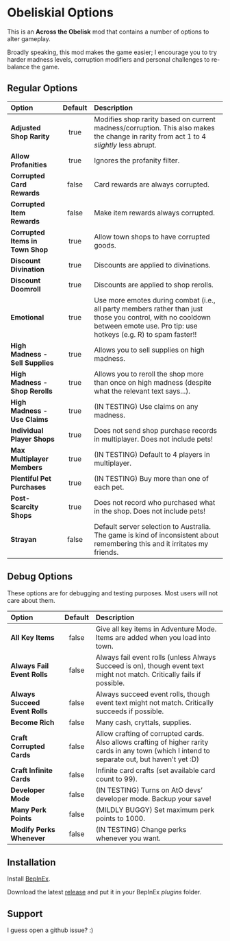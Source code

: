 # Obeliskial Options

This is an **Across the Obelisk** mod that contains a number of options to alter gameplay. 

Broadly speaking, this mod makes the game easier; I encourage you to try harder madness levels, corruption modifiers and personal challenges to re-balance the game.

## Regular Options

| Option                           | Default | Description                                                                                                                                                                   |
|:---------------------------------|:-------:|:------------------------------------------------------------------------------------------------------------------------------------------------------------------------------|
| **Adjusted Shop Rarity**         | true    | Modifies shop rarity based on current madness/corruption. This also makes the change in rarity from act 1 to 4 _slightly_ less abrupt.                                        |
| **Allow Profanities**            | true    | Ignores the profanity filter.                                                                                                                                                 |
| **Corrupted Card Rewards**       | false   | Card rewards are always corrupted.                                                                                                                                            |
| **Corrupted Item Rewards**       | false   | Make item rewards always corrupted.                                                                                                                                           |
| **Corrupted Items in Town Shop** | true    | Allow town shops to have corrupted goods.                                                                                                                                     |
| **Discount Divination**          | true    | Discounts are applied to divinations.                                                                                                                                         |
| **Discount Doomroll**            | true    | Discounts are applied to shop rerolls.                                                                                                                                        |
| **Emotional**                    | true    | Use more emotes during combat (i.e., all party members rather than just those you control, with no cooldown between emote use. Pro tip: use hotkeys (e.g. R) to spam faster!! |
| **High Madness - Sell Supplies** | true    | Allows you to sell supplies on high madness.                                                                                                                                  |
| **High Madness - Shop Rerolls**  | true    | Allows you to reroll the shop more than once on high madness (despite what the relevant text says...).                                                                        |
| **High Madness - Use Claims**    | true    | (IN TESTING) Use claims on any madness.                                                                                                                                       |
| **Individual Player Shops**      | true    | Does not send shop purchase records in multiplayer. Does not include pets!                                                                                                    |
| **Max Multiplayer Members**      | true    | (IN TESTING) Default to 4 players in multiplayer.                                                                                                                             |
| **Plentiful Pet Purchases**      | true    | (IN TESTING) Buy more than one of each pet.                                                                                                                                   |
| **Post-Scarcity Shops**          | true    | Does not record who purchased what in the shop. Does not include pets!                                                                                                        |
| **Strayan**                      | false   | Default server selection to Australia. The game is kind of inconsistent about remembering this and it irritates my friends.                                                   |


## Debug Options

These options are for debugging and testing purposes. Most users will not care about them.

| Option                           | Default | Description                                                                                                                                     |
|:---------------------------------|:-------:|:------------------------------------------------------------------------------------------------------------------------------------------------|
| **All Key Items**                | false   | Give all key items in Adventure Mode. Items are added when you load into town.                                                                  |
| **Always Fail Event Rolls**      | false   | Always fail event rolls (unless Always Succeed is on), though event text might not match. Critically fails if possible.                         |
| **Always Succeed Event Rolls**   | false   | Always succeed event rolls, though event text might not match. Critically succeeds if possible.                                                 |
| **Become Rich**                  | false   | Many cash, cryttals, supplies.                                                                                                                  |
| **Craft Corrupted Cards**        | false   | Allow crafting of corrupted cards. Also allows crafting of higher rarity cards in any town (which I intend to separate out, but haven't yet :D) |
| **Craft Infinite Cards**         | false   | Infinite card crafts (set available card count to 99).                                                                                          |
| **Developer Mode**               | false   | (IN TESTING) Turns on AtO devs’ developer mode. Backup your save!                                                                               |
| **Many Perk Points**             | false   | (MILDLY BUGGY) Set maximum perk points to 1000.                                                                                                 |
| **Modify Perks Whenever**        | false   | (IN TESTING) Change perks whenever you want.                                                                                                    |

## Installation

Install [BepInEx](https://across-the-obelisk.thunderstore.io/package/BepInEx/BepInExPack_AcrossTheObelisk/).

Download the latest [release](https://github.com/stiffmeds/Obeliskial-Options/releases) and put it in your BepInEx _plugins_ folder.

## Support

I guess open a github issue? :)
